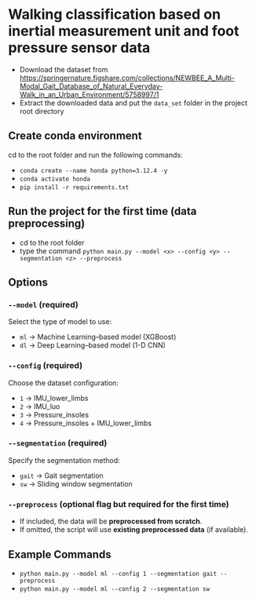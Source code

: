 # Walking classification based on inertial measurement unit and foot pressure sensor data


- Download the dataset from https://springernature.figshare.com/collections/NEWBEE_A_Multi-Modal_Gait_Database_of_Natural_Everyday-Walk_in_an_Urban_Environment/5758997/1
- Extract the downloaded data and put the `data_set` folder in the project root directory

## Create conda environment

cd to the root folder and run the following commands:
- `conda create --name honda python=3.12.4 -y`
- `conda activate honda`
- `pip install -r requirements.txt`

## Run the project for the first time (data preprocessing)

- cd to the root folder
- type the command `python main.py --model <x> --config <y> --segmentation <z> --preprocess`

## Options

### `--model` (required)  
Select the type of model to use:  
- `ml` → Machine Learning–based model (XGBoost) 
- `dl` → Deep Learning–based model (1-D CNN)

### `--config` (required)  
Choose the dataset configuration:  
- `1` → IMU_lower_limbs  
- `2` → IMU_luo  
- `3` → Pressure_insoles  
- `4` → Pressure_insoles + IMU_lower_limbs  

### `--segmentation` (required)  
Specify the segmentation method:  
- `gait` → Gait segmentation  
- `sw` → Sliding window segmentation  

### `--preprocess` (optional flag but required for the first time)  
- If included, the data will be **preprocessed from scratch**.  
- If omitted, the script will use **existing preprocessed data** (if available). 

## Example Commands

- `python main.py --model ml --config 1 --segmentation gait --preprocess`
- `python main.py --model ml --config 2 --segmentation sw`